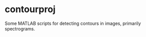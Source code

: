 contourproj
===========

Some MATLAB scripts for detecting contours in images, primarily spectrograms.
